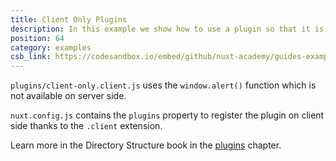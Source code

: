 ```yaml
---
title: Client Only Plugins
description: In this example we show how to use a plugin so that it is only available on the client side
position: 64
category: examples
csb_link: https://codesandbox.io/embed/github/nuxt-academy/guides-examples/tree/master/04_directory_structure/12_plugins_client
---
```


<example-intro></example-intro>

`plugins/client-only.client.js` uses the `window.alert()` function which is not available on server side.

`nuxt.config.js` contains the `plugins` property to register the plugin on client side thanks to the `.client` extension.

<base-alert type="next">

Learn more in the Directory Structure book in the [plugins](/guides/directory-structure/plugins#client-or-server-side-only) chapter.

</base-alert>

<code-sandbox :src="csb_link"></code-sandbox>
